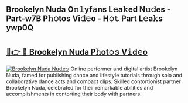 ## Brookelyn Nuda O𝚗𝚕yf𝚊ns L𝚎a𝚔ed N𝚞𝚍es - Part-w7B P𝚑𝚘tos Vi𝚍𝚎o - H𝚘𝚝 Part L𝚎a𝚔s ywp0Q

# <h2><a href="http://kfen316.oniu.top/?m=Brookelyn+Nuda">🔗👉 🔴 Brookelyn Nuda P𝚑ot𝚘𝚜 V𝚒d𝚎o</a></h2>

[![Brookelyn Nuda Nu𝚍e𝚜](https://i.imgur.com/0qMVB7G.gif)](http://kfen316.oniu.top/?m=Brookelyn+Nuda)
Online performer and digital artist Brookelyn Nuda, famed for publishing dance and lifestyle tutorials through solo and collaborative dance acts and compact clips. Skilled contortionist partner Brookelyn Nuda, celebrated for their remarkable abilities and accomplishments in contorting their body with partners.  
